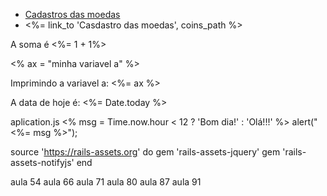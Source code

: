 <ul>
    <li>
        <a href="/coins">Cadastros das moedas</a>
    </li>
    <li>
        <%= link_to 'Casdastro das moedas', coins_path %>
    </li>
</ul>

<p> A soma é <%= 1 + 1%> </p>
<% ax = "minha variavel a" %>
<p> Imprimindo a variavel a: <%= ax %> </p>
<p> A data de hoje é: <%= Date.today %> </p>


aplication.js
<% msg = Time.now.hour < 12 ? 'Bom dia!' : 'Olá!!!' %>
alert("<%= msg %>");

source 'https://rails-assets.org' do
  gem 'rails-assets-jquery'
  gem 'rails-assets-notifyjs'
end


aula 54
aula 66
aula 71
aula 80
aula 87
aula 91


